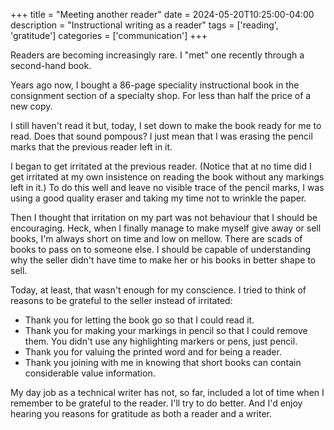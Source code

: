 +++
title = "Meeting another reader"
date = 2024-05-20T10:25:00-04:00
description = "Instructional writing as a reader"
tags = ['reading', 'gratitude']
categories = ['communication']
+++

Readers are becoming increasingly rare. I "met" one recently through a second-hand book.

Years ago now, I bought a 86-page speciality instructional book in the consignment section of a specialty shop. For less than half the price of a new copy.

I still haven't read it but, today, I set down to make the book ready for me to read. Does that sound pompous? I just mean that I was erasing the pencil marks that the previous reader left in it.

I began to get irritated at the previous reader. (Notice that at no time did I get irritated at my own insistence on reading the book without any markings left in it.) To do this well and leave no visible trace of the pencil marks, I was using a good quality eraser and taking my time not to wrinkle the paper.

Then I thought that irritation on my part was not behaviour that I should be encouraging. Heck, when I finally manage to make myself give away or sell books, I'm always short on time and low on mellow. There are scads of books to pass on to someone else. I should be capable of understanding why the seller didn't have time to make her or his books in better shape to sell.

Today, at least, that wasn't enough for my conscience. I tried to think of reasons to be grateful to the seller instead of irritated:

- Thank you for letting the book go so that I could read it.
- Thank you for making your markings in pencil so that I could remove them. You didn't use any highlighting markers or pens, just pencil.
- Thank you for valuing the printed word and for being a reader.
- Thank you joining with me in knowing that short books can contain considerable value information.

My day job as a technical writer has not, so far, included a lot of time when I remember to be grateful to the reader. I'll try to do better. And I'd enjoy hearing you reasons for gratitude as both a reader and a writer.

